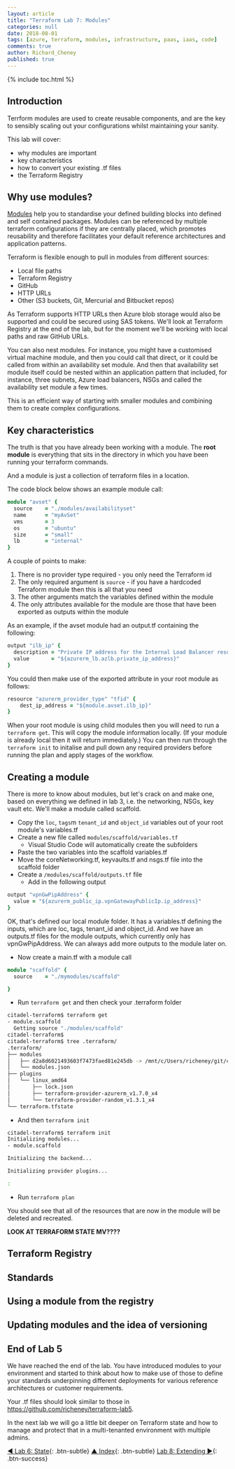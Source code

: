 ```yaml
---
layout: article
title: "Terraform Lab 7: Modules"
categories: null
date: 2018-08-01
tags: [azure, terraform, modules, infrastructure, paas, iaas, code]
comments: true
author: Richard_Cheney
published: true
---
```


{% include toc.html %}

## Introduction

Terrform modules are used to create reusable components, and are the key to sensibly scaling out your configurations whilst maintaining your sanity.

This lab will cover:

* why modules are important
* key characteristics
* how to convert your existing .tf files
* the Terraform Registry

## Why use modules?

[Modules](https://www.terraform.io/docs/modules/index.html) help you to standardise your defined building blocks into defined and self contained packages. Modules can be referenced by multiple terraform configurations if they are centrally placed, which promotes reusability and therefore facilitates your default reference architectures and application patterns.

Terraform is flexible enough to pull in modules from different sources:

* Local file paths
* Terraform Registry
* GitHub
* HTTP URLs
* Other (S3 buckets, Git, Mercurial and Bitbucket repos)

As Terraform supports HTTP URLs then Azure blob storage would also be supported and could be secured using SAS tokens.  We'll look at Terraform Registry at the end of the lab, but for the moment we'll be working with local paths and raw GitHub URLs.

You can also nest modules.  For instance, you might have a customised virtual machine module, and then you could call that direct, or it could be called from within an availability set module.  And then that availability set module itself could be nested within an application pattern that included, for instance, three subnets, Azure load balancers, NSGs and called the availability set module a few times.

This is an efficient way of starting with smaller modules and combining them to create complex configurations.

## Key characteristics

The truth is that you have already been working with a module.  The **root module** is everything that sits in the directory in which you have been running your terraform commands.

And a module is just a collection of terraform files in a location.  

The code block below shows an example module call:

```ruby
module "avset" {
  source    = "./modules/availabilityset"
  name      = "myAvSet"
  vms       = 3
  os        = "ubuntu"
  size      = "small"
  lb        = "internal"
}
```

A couple of points to make:

1. There is no provider type required - you only need the Terraform id
1. The only required argument is `source` - if you have a hardcoded Terraform module then this is all that you need
1. The other arguments match the variables defined within the module
1. The only attributes available for the module are those that have been exported as outputs within the module

As an example, if the avset module had an output.tf containing the following:

```ruby
output "ilb_ip" {
  description = "Private IP address for the Internal Load Balancer resource"
  value       = "${azurerm_lb.azlb.private_ip_address}"
}
```

You could then make use of the exported attribute in your root module as follows:

```ruby
resource "azurerm_provider_type" "tfid" {
    dest_ip_address = "${module.avset.ilb_ip}"
}
```

When your root module is using child modules then you will need to run a `terraform get`.  This will copy the module information locally.  (If your module is already local then it will return immediately.)  You can then run through the `terraform init` to initalise and pull down any required providers before running the plan and apply stages of the workflow.

## Creating a module

There is more to know about modules, but let's crack on and make one, based on everything we defined in lab 3, i.e. the networking, NSGs, key vault etc.  We'll make a module called scaffold.

* Copy the `loc`, `tags`m `tenant_id` and `object_id` variables out of your root module's variables.tf
* Create a new file called `modules/scaffold/variables.tf`
    * Visual Studio Code will automatically create the subfolders
* Paste the two variables into the scaffold variables.tf
* Move the coreNetworking.tf, keyvaults.tf and nsgs.tf file into the scaffold folder
* Create a `/modules/scaffold/outputs.tf` file
    * Add in the following output

```ruby
output "vpnGwPipAddress" {
  value = "${azurerm_public_ip.vpnGatewayPublicIp.ip_address}"
}
```

OK, that's defined our local module folder.  It has a variables.tf defining the inputs, which are loc, tags, tenant_id and object_id.  And we have an outputs.tf files for the module outputs, which currently only has vpnGwPipAddress. We can always add more outputs to the module later on.

* Now create a main.tf with a module call

```ruby
module "scaffold" {
  source    = "./mymodules/scaffold"

}
```

* Run `terraform get` and then check your .terraform folder

```bash
citadel-terraform$ terraform get
- module.scaffold
  Getting source "./modules/scaffold"
citadel-terraform$
citadel-terraform$ tree .terraform/
.terraform/
├── modules
│   ├── d2a8d6021493603f7473faed81e245db -> /mnt/c/Users/richeney/git/citadel-terraform/modules/scaffold
│   └── modules.json
├── plugins
│   └── linux_amd64
│       ├── lock.json
│       ├── terraform-provider-azurerm_v1.7.0_x4
│       └── terraform-provider-random_v1.3.1_x4
└── terraform.tfstate

```

* And then `terraform init`

```bash
citadel-terraform$ terraform init
Initializing modules...
- module.scaffold

Initializing the backend...

Initializing provider plugins...

:
```

* Run `terraform plan`

You should see that all of the resources that are now in the module will be deleted and recreated.  

**LOOK AT TERRAFORM STATE MV????**

## Terraform Registry

## Standards

## Using a module from the registry

## Updating modules and the idea of versioning

## End of Lab 5

We have reached the end of the lab. You have introduced modules to your environment and started to think about how to make use of those to define your standards underpinning different deployments for various reference architectures or customer requirements.

Your .tf files should look similar to those in <https://github.com/richeney/terraform-lab5>.

In the next lab we will go a little bit deeper on Terraform state and how to manage and protect that in a multi-tenanted environment with multiple admins.

[◄ Lab 6: State](../lab6){: .btn-subtle} [▲ Index](../#lab-contents){: .btn-subtle} [Lab 8: Extending ►](../lab8){: .btn-success}